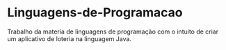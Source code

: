 # Linguagens-de-Programacao
Trabalho da materia de linguagens de programação com o intuito de criar um aplicativo de loteria na linguagem Java. 
